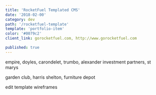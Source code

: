 ```yaml
---
title: 'RocketFuel Templated CMS'
date: '2018-02-00'
category: dev
path: '/rocketfuel-template'
template: 'portfolio-item'
color: '#0079c2'
client_link: gorocketfuel.com, http://www.gorocketfuel.com

published: true
---
```


empire, doyles, carondelet, trumbo, alexander investment partners, st marys

garden club, harris shelton, furniture depot

edit template wireframes

